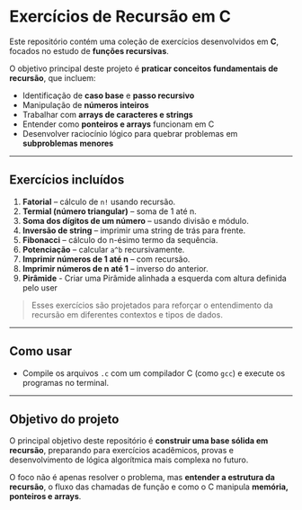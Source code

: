 # Exercícios de Recursão em C

Este repositório contém uma coleção de exercícios desenvolvidos em **C**, focados no estudo de **funções recursivas**.  

O objetivo principal deste projeto é **praticar conceitos fundamentais de recursão**, que incluem:

- Identificação de **caso base** e **passo recursivo**
- Manipulação de **números inteiros**
- Trabalhar com **arrays de caracteres e strings**
- Entender como **ponteiros e arrays** funcionam em C
- Desenvolver raciocínio lógico para quebrar problemas em **subproblemas menores**

---

## Exercícios incluídos

1. **Fatorial** – cálculo de `n!` usando recursão.  
2. **Termial (número triangular)** – soma de 1 até n.  
3. **Soma dos dígitos de um número** – usando divisão e módulo.  
4. **Inversão de string** – imprimir uma string de trás para frente.  
5. **Fibonacci** – cálculo do n-ésimo termo da sequência.  
6. **Potenciação** – calcular `a^b` recursivamente.  
7. **Imprimir números de 1 até n** – com recursão.  
8. **Imprimir números de n até 1** – inverso do anterior.  
9. **Pirâmide** - Criar uma Pirâmide alinhada a esquerda com altura definida pelo user

> Esses exercícios são projetados para reforçar o entendimento da recursão em diferentes contextos e tipos de dados.

---

## Como usar

- Compile os arquivos `.c` com um compilador C (como `gcc`) e execute os programas no terminal.
---

## Objetivo do projeto

O principal objetivo deste repositório é **construir uma base sólida em recursão**, preparando para exercícios acadêmicos, provas e desenvolvimento de lógica algorítmica mais complexa no futuro.  

O foco não é apenas resolver o problema, mas **entender a estrutura da recursão**, o fluxo das chamadas de função e como o C manipula **memória, ponteiros e arrays**.
